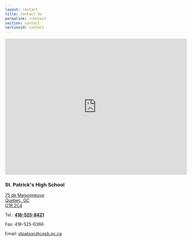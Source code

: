 ```yaml
---
layout: contact
title: Contact Us
permalink: /contact
section: contact
sectionid: contact
---
```

<div class="col-6">
    <iframe src="https://www.google.com/maps/embed?pb=!1m18!1m12!1m3!1d2730.976457554257!2d-71.2263890486157!3d46.804769650911396!2m3!1f0!2f0!3f0!3m2!1i1024!2i768!4f13.1!3m3!1m2!1s0x4cb89678d898b11f%3A0xf498895db034d96!2s75+Rue+de+Maisonneuve%2C+Qu%C3%A9bec%2C+QC+G1R+2C4!5e0!3m2!1sfr!2sca!4v1561029801147!5m2!1sfr!2sca" width="600" height="450" frameborder="0" style="border:0" allowfullscreen></iframe>
</div>
<div class="col-6 flexRow">
    <div class="schoolContact">
        <h3>St. Patrick's High School</h3>
        <p><a href="https://goo.gl/maps/XrL9EZdx4vRops379" target="_blank">75 de Maisonneuve
        <br>Quebec, QC
        <br>G1R 2C4</a></p>
        <p>Tel.: <strong><a href="tel:+14185258421">418-525-8421</a></strong></p>
        <p>Fax: 418-525-6366</p>
        <p>Email: <a href="mailto:stpatsqc@cqsb.qc.ca">stpatsqc@cqsb.qc.ca</a></p>
    </div>
</div>